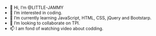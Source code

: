- 👋 Hi, I’m @LITTLE-JAMMY
- 👀 I’m interested in coding.
- 🌱 I’m currently learning JavaScript, HTML, CSS, jQuery and Bootstarp.
- 💞️ I’m looking to collaborate on TPI.
- 📫 I am fond of watching video about codding.

<!---
LITTLE-JAMMY/LITTLE-JAMMY is a ✨ special ✨ repository because its `README.md` (this file) appears on your GitHub profile.
You can click the Preview link to take a look at your changes.
--->
